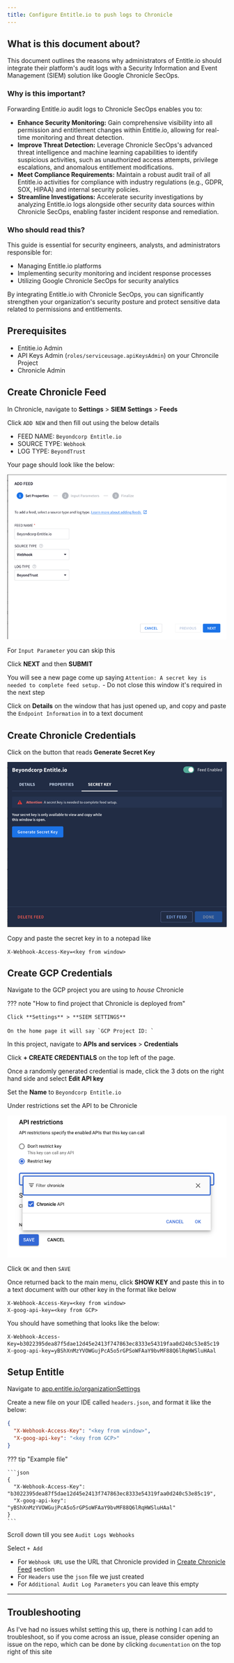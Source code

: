 ```yaml
---
title: Configure Entitle.io to push logs to Chronicle
---
```


## What is this document about?

This document outlines the reasons why administrators of Entitle.io should integrate their platform's audit logs with a Security Information and Event Management (SIEM) solution like Google Chronicle SecOps.

### Why is this important?

Forwarding Entitle.io audit logs to Chronicle SecOps enables you to:

* **Enhance Security Monitoring:** Gain comprehensive visibility into all permission and entitlement changes within Entitle.io, allowing for real-time monitoring and threat detection.
* **Improve Threat Detection:** Leverage Chronicle SecOps's advanced threat intelligence and machine learning capabilities to identify suspicious activities, such as unauthorized access attempts, privilege escalations, and anomalous entitlement modifications.
* **Meet Compliance Requirements:** Maintain a robust audit trail of all Entitle.io activities for compliance with industry regulations (e.g., GDPR, SOX, HIPAA) and internal security policies.
* **Streamline Investigations:** Accelerate security investigations by analyzing Entitle.io logs alongside other security data sources within Chronicle SecOps, enabling faster incident response and remediation.

### Who should read this?

This guide is essential for security engineers, analysts, and administrators responsible for:

* Managing Entitle.io platforms
* Implementing security monitoring and incident response processes
* Utilizing Google Chronicle SecOps for security analytics

By integrating Entitle.io with Chronicle SecOps, you can significantly strengthen your organization's security posture and protect sensitive data related to permissions and entitlements.

## Prerequisites

* Entitie.io Admin
* API Keys Admin (`roles/serviceusage.apiKeysAdmin`) on your Chroncile Project
* Chronicle Admin

## Create Chronicle Feed

In Chronicle, navigate to **Settings** > **SIEM Settings** > **Feeds**

Click `ADD NEW` and then fill out using the below details

* FEED NAME: `Beyondcorp Entitle.io`
* SOURCE TYPE: `Webhook`
* LOG TYPE: `BeyondTrust`

Your page should look like the below:

![img.png](../../assets/chronicle-entitle-io-set-properties.png)

For `Input Parameter` you can skip this

Click **NEXT** and then **SUBMIT**

You will see a new page come up saying `Attention: A secret key is needed to complete feed setup.` - Do not close this window
it's required in the next step

Click on **Details** on the window that has just opened up, and copy and paste the `Endpoint Information` in to a text document

## Create Chronicle Credentials

Click on the button that reads **Generate Secret Key**

![chronicle-entitle-io-secret-key.png.png](../../assets/chronicle-entitle-io-secret-key.png.png)

Copy and paste the secret key in to a notepad like

```text
X-Webhook-Access-Key=<key from window>
```

## Create GCP Credentials

Navigate to the GCP project you are using to _house_ Chronicle

??? note "How to find project that Chronicle is deployed from"

    Click **Settings** > **SIEM SETTINGS**

    On the home page it will say `GCP Project ID: `

In this project, navigate to **APIs and services** > **Credentials**

Click **+ CREATE CREDENTIALS** on the top left of the page.

Once a randomly generated credential is made, click the 3 dots on the right hand side and select **Edit API key**

Set the **Name** to `Beyondcorp Entitle.io`

Under restrictions set the API to be Chronicle

![img.png](../../assets/chroncile-api-key-restrict.png)

Click `OK` and then `SAVE`

Once returned back to the main menu, click **SHOW KEY** and paste this in to a text document with our other key in the format like below

```text
X-Webhook-Access-Key=<key from window>
X-goog-api-key=<key from GCP>
```

You should have something that looks like the below:

```text
X-Webhook-Access-Key=b3022395dea87f5dae12d45e2413f747863ec8333e54319faa0d240c53e85c19
X-goog-api-key=yBShXnMzYVOWGujPcA5o5rGPSoWFAaY9bvMF88Q6lRqHWSluHAal
```

## Setup Entitle

Navigate to [app.entitle.io/organizationSettings](https://app.entitle.io/organizationSettings)

Create a new file on your IDE called `headers.json`, and format it like the below:

```json
{
  "X-Webhook-Access-Key": "<key from window>",
  "X-goog-api-key": "<key from GCP>"
}
```

??? tip "Example file"

    ```json
    {
      "X-Webhook-Access-Key": "b3022395dea87f5dae12d45e2413f747863ec8333e54319faa0d240c53e85c19",
      "X-goog-api-key": "yBShXnMzYVOWGujPcA5o5rGPSoWFAaY9bvMF88Q6lRqHWSluHAal"
    }
    ```

Scroll down till you see `Audit Logs Webhooks`

Select `+ Add`

* For `Webhook URL` use the URL that Chronicle provided in [Create Chronicle Feed](#create-chronicle-feed) section
* For `Headers` use the `json` file we just created
* For `Additional Audit Log Parameters` you can leave this empty

---

## Troubleshooting

As I've had no issues whilst setting this up, there is nothing I can add to troubleshoot, so if you come across
an issue, please consider opening an issue on the repo, which can be done by clicking `documentation` on the top right of
this site
